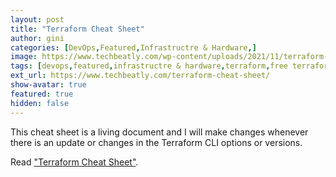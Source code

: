 ```yaml
---
layout: post
title: "Terraform Cheat Sheet"
author: gini
categories: [DevOps,Featured,Infrastructre & Hardware,]
image: https://www.techbeatly.com/wp-content/uploads/2021/11/terraform-cheat-sheet-techbeatly-new-1024x576.png
tags: [devops,featured,infrastructre & hardware,terraform,free terraform,hashicorp certified terraform associate,how to learn terraform,terraform cheat sheet,terraform cheatsheet,terraform cli cheat sheet,terraform command line cheatsheet,terraform guides,]
ext_url: https://www.techbeatly.com/terraform-cheat-sheet/
show-avatar: true
featured: true
hidden: false
---
```


This cheat sheet is a living document and I will make changes whenever there is an update or changes in the Terraform CLI options or versions.

Read ["Terraform Cheat Sheet"](https://www.techbeatly.com/terraform-cheat-sheet/).